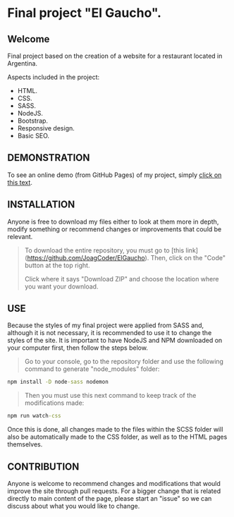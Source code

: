 # Final project "El Gaucho".
## Welcome

Final project based on the creation of a website for a restaurant located in Argentina.

Aspects included in the project:
- HTML.
- CSS.
- SASS.
- NodeJS.
- Bootstrap.
- Responsive design.
- Basic SEO.

## DEMONSTRATION

To see an online demo (from GitHub Pages) of my project, simply [click on this text](https://joagcoder.github.io/4ta-Entrega/).

## INSTALLATION

Anyone is free to download my files either to look at them more in depth, modify something or recommend changes or improvements that could be relevant.
> To download the entire repository, you must go to [this link] (https://github.com/JoagCoder/ElGaucho). Then, click on the "Code" button at the top right.
>
> Click where it says "Download ZIP" and choose the location where you want your download.

## USE

Because the styles of my final project were applied from SASS and, although it is not necessary, it is recommended to use it to change the styles of the site. It is important to have NodeJS and NPM downloaded on your computer first, then follow the steps below.
> Go to your console, go to the repository folder and use the following command to generate "node_modules" folder:
```cmd
npm install -D node-sass nodemon
```
> Then you must use this next command to keep track of the modifications made:
```cmd
npm run watch-css
```
Once this is done, all changes made to the files within the SCSS folder will also be automatically made to the CSS folder, as well as to the HTML pages themselves.

## CONTRIBUTION

Anyone is welcome to recommend changes and modifications that would improve the site through pull requests. For a bigger change that is related directly to main content of the page, please start an "issue" so we can discuss about what you would like to change.
